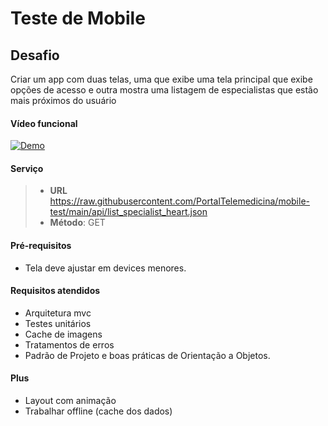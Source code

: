 Teste de Mobile
===================


Desafio
-------------
Criar um app com duas telas, uma que exibe uma tela principal que exibe opções de acesso e outra mostra uma listagem de especialistas que estão mais próximos do usuário



#### <i class="icon-file"></i> Vídeo funcional
[![Demo](https://github.com/diogoroos/mobile-test/blob/main/TM.png)](https://www.youtube.com/watch?v=GbB4gaQxlBw)

#### <i class="icon-folder-open"></i> Serviço
> - **URL** https://raw.githubusercontent.com/PortalTelemedicina/mobile-test/main/api/list_specialist_heart.json
> - **Método**: GET

#### <i class="icon-pencil"></i> Pré-requisitos
- Tela deve ajustar em devices menores.

#### <i class="icon-folder-open"></i> Requisitos atendidos
- Arquitetura mvc
- Testes unitários
- Cache de imagens
- Tratamentos de erros
- Padrão de Projeto e boas práticas de Orientação a Objetos.

#### <i class="icon-hdd"></i> Plus
- Layout com animação
- Trabalhar offline (cache dos dados)
